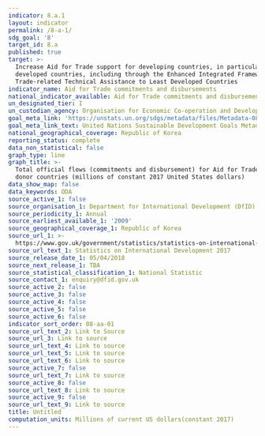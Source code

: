 ```yaml
---
indicator: 8.a.1
layout: indicator
permalink: /8-a-1/
sdg_goal: '8'
target_id: 8.a
published: true
target: >-
  Increase Aid for Trade support for developing countries, in particular least
  developed countries, including through the Enhanced Integrated Framework for
  Trade-related Technical Assistance to Least Developed Countries
indicator_name: Aid for Trade commitments and disbursements
national_indicator_available: Aid for Trade commitments and disbursements
un_designated_tier: I
un_custodian_agency: Organisation for Economic Co-operation and Development (OECD)
goal_meta_link: 'https://unstats.un.org/sdgs/metadata/files/Metadata-08-0A-01.pdf'
goal_meta_link_text: United Nations Sustainable Development Goals Metadata (PDF 208 KB)
national_geographical_coverage: Republic of Korea
reporting_status: complete
data_non_statistical: false
graph_type: line
graph_title: >-
  Total official flows (commitments and disbursement) for Aid for Trade, by
  donor countries (millions of constant 2017 United States dollars)
data_show_map: false
data_keywords: ODA
source_active_1: false
source_organisation_1: Department for International Development (DfID)
source_periodicity_1: Annual
source_earliest_available_1: '2009'
source_geographical_coverage_1: Republic of Korea
source_url_1: >-
  https://www.gov.uk/government/statistics/statistics-on-international-development-2017
source_url_text_1: Statistics on International Development 2017
source_release_date_1: 05/04/2018
source_next_release_1: TBA
source_statistical_classification_1: National Statistic
source_contact_1: enquiry@dfid.gov.uk
source_active_2: false
source_active_3: false
source_active_4: false
source_active_5: false
source_active_6: false
indicator_sort_order: 08-aa-01
source_url_text_2: Link to Source
source_url_3: Link to source
source_url_text_4: Link to source
source_url_text_5: Link to source
source_url_text_6: Link to source
source_active_7: false
source_url_text_7: Link to source
source_active_8: false
source_url_text_8: Link to source
source_active_9: false
source_url_text_9: Link to source
title: Untitled
computation_units: Millions of current US dollars(constant 2017)
---
```

